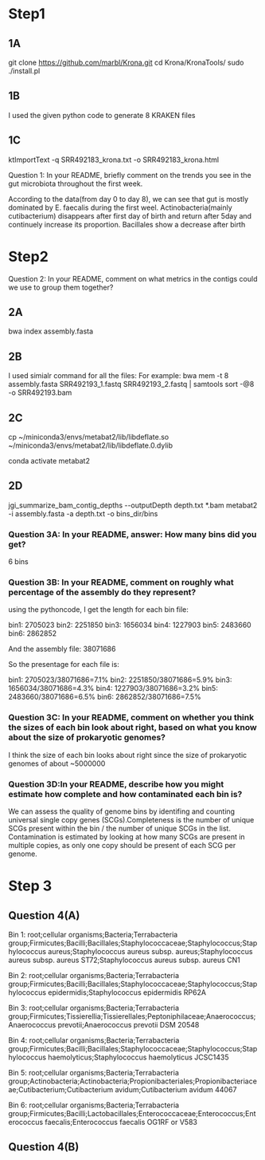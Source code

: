 # Step1
## 1A
git clone https://github.com/marbl/Krona.git
cd Krona/KronaTools/
sudo ./install.pl

## 1B

I used the given python code to generate 8 KRAKEN files

## 1C

ktImportText -q SRR492183_krona.txt -o SRR492183_krona.html

Question 1: In your README, briefly comment on the trends you see in the gut microbiota throughout the first week.

According to the data(from day 0 to day 8), we can see that gut is mostly dominated by E. faecalis during the first weel. Actinobacteria(mainly cutibacterium) disappears after first day of birth and return after 5day and continuely increase its proportion. Bacillales show a decrease after birth

# Step2

Question 2: In your README, comment on what metrics in the contigs could we use to group them together?


## 2A
bwa index assembly.fasta

## 2B
I used simialr command for all the files:
For example:
bwa mem -t 8 assembly.fasta SRR492193_1.fastq SRR492193_2.fastq | samtools sort -@8 -o SRR492193.bam


## 2C
cp ~/miniconda3/envs/metabat2/lib/libdeflate.so ~/miniconda3/envs/metabat2/lib/libdeflate.0.dylib

conda activate metabat2


## 2D

jgi_summarize_bam_contig_depths --outputDepth depth.txt *.bam
metabat2 -i assembly.fasta -a depth.txt -o bins_dir/bins

### Question 3A: In your README, answer: How many bins did you get?
6 bins

### Question 3B: In your README, comment on roughly what percentage of the assembly do they represent?

using the pythoncode, I get the length for each bin file:

bin1: 2705023
bin2: 2251850
bin3: 1656034
bin4: 1227903
bin5: 2483660
bin6: 2862852

And the assembly file: 38071686

So the presentage for each file is:

bin1: 2705023/38071686=7.1%
bin2: 2251850/38071686=5.9%
bin3: 1656034/38071686=4.3%
bin4: 1227903/38071686=3.2%
bin5: 2483660/38071686=6.5%
bin6: 2862852/38071686=7.5%

### Question 3C: In your README, comment on whether you think the sizes of each bin look about right, based on what you know about the size of prokaryotic genomes?

I think the size of each bin looks about right since the size of prokaryotic genomes of about ~5000000

### Question 3D:In your README, describe how you might estimate how complete and how contaminated each bin is?

We can assess the quality of genome bins by identifing and counting universal single copy genes (SCGs).Completeness is the number of unique SCGs present within the bin / the number of unique SCGs in the list. Contamination is estimated by looking at how many SCGs are present in multiple copies, as only one copy should be present of each SCG per genome. 


# Step 3

## Question 4(A)

Bin 1: root;cellular organisms;Bacteria;Terrabacteria group;Firmicutes;Bacilli;Bacillales;Staphylococcaceae;Staphylococcus;Staphylococcus aureus;Staphylococcus aureus subsp. aureus;Staphylococcus aureus subsp. aureus ST72;Staphylococcus aureus subsp. aureus CN1

Bin 2: root;cellular organisms;Bacteria;Terrabacteria group;Firmicutes;Bacilli;Bacillales;Staphylococcaceae;Staphylococcus;Staphylococcus epidermidis;Staphylococcus epidermidis RP62A

Bin 3: root;cellular organisms;Bacteria;Terrabacteria group;Firmicutes;Tissierellia;Tissierellales;Peptoniphilaceae;Anaerococcus;Anaerococcus prevotii;Anaerococcus prevotii DSM 20548

Bin 4: root;cellular organisms;Bacteria;Terrabacteria group;Firmicutes;Bacilli;Bacillales;Staphylococcaceae;Staphylococcus;Staphylococcus haemolyticus;Staphylococcus haemolyticus JCSC1435

Bin 5: root;cellular organisms;Bacteria;Terrabacteria group;Actinobacteria;Actinobacteria;Propionibacteriales;Propionibacteriaceae;Cutibacterium;Cutibacterium avidum;Cutibacterium avidum 44067

Bin 6: root;cellular organisms;Bacteria;Terrabacteria group;Firmicutes;Bacilli;Lactobacillales;Enterococcaceae;Enterococcus;Enterococcus faecalis;Enterococcus faecalis OG1RF or V583

## Question 4(B)






 
